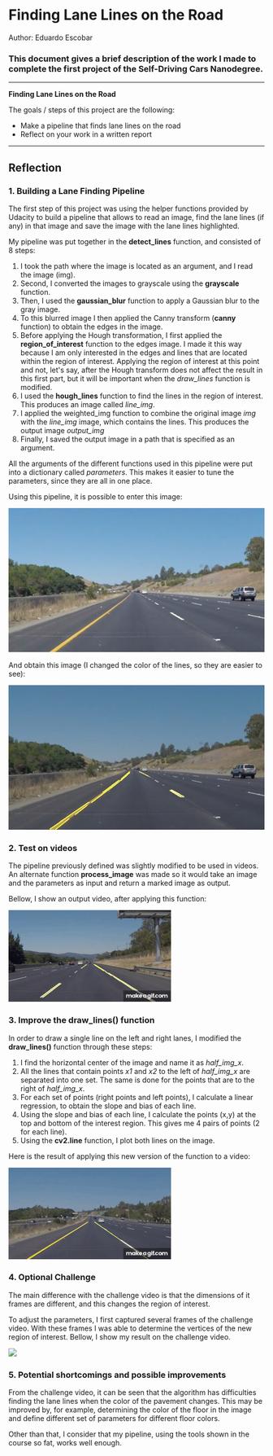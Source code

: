 # **Finding Lane Lines on the Road** 
Author: Eduardo Escobar
### This document gives a brief description of the work I made to complete the first project of the Self-Driving Cars Nanodegree.


---

**Finding Lane Lines on the Road**

The goals / steps of this project are the following:
* Make a pipeline that finds lane lines on the road
* Reflect on your work in a written report

---

## Reflection

### 1. Building a Lane Finding Pipeline

The first step of this project was using the helper functions provided by Udacity to build a pipeline that allows to read an image, find the lane lines (if any) in that image and save the image with the lane lines highlighted.

My pipeline was put together in the **detect_lines** function, and consisted of 8 steps: 

1. I took the path where the image is located as an argument, and I read the image (img).
2. Second, I converted the images to grayscale using the **grayscale** function.
3. Then, I used the **gaussian_blur** function to apply a Gaussian blur to the gray image. 
4. To this blurred image I then applied the Canny transform (**canny** function) to obtain the edges in the image.
5. Before applying the Hough transformation, I first applied the **region_of_interest** function to the edges image. I made it this way because I am only interested in the edges and lines that are located within the region of interest. Applying the region of interest at this point and not, let's say, after the Hough transform does not affect the result in this first part, but it will be important when the *draw_lines* function is modified.
6. I used the **hough_lines** function to find the lines in the region of interest. This produces an image called *line_img*.
7. I applied the weighted_img function to combine the original image *img* with the *line_img* image, which contains the lines. This produces the output image *output_img*
8. Finally, I saved the output image in a path that is specified as an argument.

All the arguments of the different functions used in this pipeline were put into a dictionary called *parameters*. This makes it easier to tune the parameters, since they are all in one place.

Using this pipeline, it is possible to enter this image:

<img src="test_images/solidYellowCurve.jpg">

And obtain this image (I changed the color of the lines, so they are easier to see):

<img src="test_images_output/solidYellowCurve.jpg">

### 2. Test on videos

The pipeline previously defined was slightly modified to be used in videos. An alternate function **process_image** was made so it would take an image and the parameters as input and return a marked image as output.

Bellow, I show an output video, after applying this function:

<img src="test_videos_output/gifs/1.gif">

### 3. Improve the draw_lines() function

In order to draw a single line on the left and right lanes, I modified the **draw_lines()** function through these steps:

1. I find the horizontal center of the image and name it as *half_img_x*.
2. All the lines that contain points *x1* and *x2* to the left of *half_img_x* are separated into one set. The same is done for the points that are to the right of *half_img_x*.
3. For each set of points (right points and left points), I calculate a linear regression, to obtain the slope and bias of each line.
4. Using the slope and bias of each line, I calculate the points (x,y) at the top and bottom of the interest region. This gives me 4 pairs of points (2 for each line).
5. Using the **cv2.line** function, I plot both lines on the image.

Here is the result of applying this new version of the function to a video:

<img src="test_videos_output/gifs/2.gif">


### 4. Optional Challenge

The main difference with the challenge video is that the dimensions of it frames are different, and this changes the region of interest.

To adjust the parameters, I first captured several frames of the challenge video. With these frames I was able to determine the vertices of the new region of interest. Bellow, I show my result on the challenge video.

<img src="test_videos_output/gifs/3.gif">

### 5. Potential shortcomings and possible improvements

From the challenge video, it can be seen that the algorithm has difficulties finding the lane lines when the color of the pavement changes. This may be improved by, for example, determining the color of the floor in the image and define different set of parameters for different floor colors.

Other than that, I consider that my pipeline, using the tools shown in the course so fat, works well enough.


